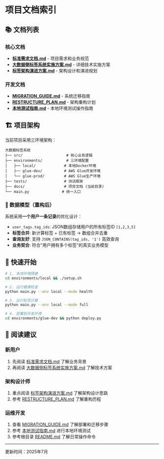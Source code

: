 # 项目文档索引

## 📚 文档列表

### 核心文档
- **[标准需求文档.md](./标准需求文档.md)** - 项目需求和业务规范
- **[大数据侧标签系统实施方案.md](./大数据侧标签系统实施方案.md)** - 详细技术实施方案  
- **[标签架构演进方案.md](./标签架构演进方案.md)** - 架构设计和演进规划

### 开发文档  
- **[MIGRATION_GUIDE.md](./MIGRATION_GUIDE.md)** - 系统迁移指南
- **[RESTRUCTURE_PLAN.md](./RESTRUCTURE_PLAN.md)** - 架构重构计划
- **[本地测试指南.md](./本地测试指南.md)** - 本地环境测试操作指南

## 🏗️ 项目架构

当前项目采用三环境架构：

```
大数据标签系统
├── src/                    # 核心业务逻辑
├── environments/           # 三环境配置
│   ├── local/             # 本地Docker环境
│   ├── glue-dev/          # AWS Glue开发环境  
│   └── glue-prod/         # AWS Glue生产环境
├── tests/                 # 测试框架
├── docs/                  # 项目文档 (当前目录)
└── main.py               # 统一入口
```

### 🔄 数据模型（重构后）
系统采用**一个用户一条记录**的优化设计：
- `user_tags.tag_ids`: JSON数组存储用户的所有标签ID `[1,2,3,5]`
- **标签合并**: 新计算标签 + 已有标签 → 数组合并去重
- **查询友好**: 支持 `JSON_CONTAINS(tag_ids, '1')` 高效查询
- **业务契合**: 符合"用户拥有多个标签"的真实业务模型

## 🚀 快速开始

```bash
# 1. 本地环境搭建
cd environments/local && ./setup.sh

# 2. 运行健康检查
python main.py --env local --mode health

# 3. 运行标签计算
python main.py --env local --mode full

# 4. 部署到开发环境
cd environments/glue-dev && python deploy.py
```

## 📖 阅读建议

### 新用户
1. 先阅读 [标准需求文档.md](./标准需求文档.md) 了解业务背景
2. 再阅读 [大数据侧标签系统实施方案.md](./大数据侧标签系统实施方案.md) 了解技术方案

### 架构设计师  
1. 重点阅读 [标签架构演进方案.md](./标签架构演进方案.md) 了解架构设计思路
2. 参考 [RESTRUCTURE_PLAN.md](./RESTRUCTURE_PLAN.md) 了解重构历程

### 运维开发
1. 查看 [MIGRATION_GUIDE.md](./MIGRATION_GUIDE.md) 了解部署和迁移步骤
2. 参考 [本地测试指南.md](./本地测试指南.md) 进行本地环境测试
3. 参考根目录 [README.md](../README.md) 了解日常操作命令

---

更新时间：2025年7月